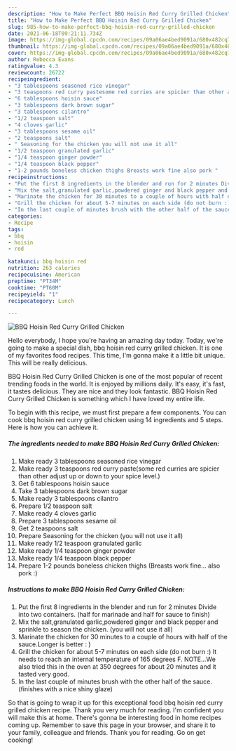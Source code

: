 ```yaml
---
description: "How to Make Perfect BBQ Hoisin Red Curry Grilled Chicken"
title: "How to Make Perfect BBQ Hoisin Red Curry Grilled Chicken"
slug: 985-how-to-make-perfect-bbq-hoisin-red-curry-grilled-chicken
date: 2021-06-18T09:21:11.734Z
image: https://img-global.cpcdn.com/recipes/09a06ae4bed9091a/680x482cq70/bbq-hoisin-red-curry-grilled-chicken-recipe-main-photo.jpg
thumbnail: https://img-global.cpcdn.com/recipes/09a06ae4bed9091a/680x482cq70/bbq-hoisin-red-curry-grilled-chicken-recipe-main-photo.jpg
cover: https://img-global.cpcdn.com/recipes/09a06ae4bed9091a/680x482cq70/bbq-hoisin-red-curry-grilled-chicken-recipe-main-photo.jpg
author: Rebecca Evans
ratingvalue: 4.3
reviewcount: 26722
recipeingredient:
- "3 tablespoons seasoned rice vinegar"
- "3 teaspoons red curry pastesome red curries are spicier than other adjust up or down to your spice level"
- "6 tablespoons hoisin sauce"
- "3 tablespoons dark brown sugar"
- "3 tablespoons cilantro"
- "1/2 teaspoon salt"
- "4 cloves garlic"
- "3 tablespoons sesame oil"
- "2 teaspoons salt"
- " Seasoning for the chicken you will not use it all"
- "1/2 teaspoon granulated garlic"
- "1/4 teaspoon ginger powder"
- "1/4 teaspoon black pepper"
- "1-2 pounds boneless chicken thighs Breasts work fine also pork "
recipeinstructions:
- "Put the first 8 ingredients in the blender and run for 2 minutes Divide into two containers. (half for marinade and half for sauce to finish)"
- "Mix the salt,granulated garlic,powdered ginger and black pepper and sprinkle to season the chicken. (you will not use it all)"
- "Marinate the chicken for 30 minutes to a couple of hours with half of the sauce.Longer is better : )"
- "Grill the chicken for about 5-7 minutes on each side (do not burn :) It needs to reach an internal temperature of 165 degrees F. NOTE...We also tried this in the oven at 350 degrees for about 20 minutes and it tasted very good."
- "In the last couple of minutes brush with the other half of the sauce. (finishes with a nice shiny glaze)"
categories:
- Recipe
tags:
- bbq
- hoisin
- red

katakunci: bbq hoisin red 
nutrition: 263 calories
recipecuisine: American
preptime: "PT34M"
cooktime: "PT60M"
recipeyield: "1"
recipecategory: Lunch

---
```



![BBQ Hoisin Red Curry Grilled Chicken](https://img-global.cpcdn.com/recipes/09a06ae4bed9091a/680x482cq70/bbq-hoisin-red-curry-grilled-chicken-recipe-main-photo.jpg)

Hello everybody, I hope you're having an amazing day today. Today, we're going to make a special dish, bbq hoisin red curry grilled chicken. It is one of my favorites food recipes. This time, I'm gonna make it a little bit unique. This will be really delicious.



BBQ Hoisin Red Curry Grilled Chicken is one of the most popular of recent trending foods in the world. It is enjoyed by millions daily. It's easy, it's fast, it tastes delicious. They are nice and they look fantastic. BBQ Hoisin Red Curry Grilled Chicken is something which I have loved my entire life.


To begin with this recipe, we must first prepare a few components. You can cook bbq hoisin red curry grilled chicken using 14 ingredients and 5 steps. Here is how you can achieve it.

<!--inarticleads1-->

##### The ingredients needed to make BBQ Hoisin Red Curry Grilled Chicken:

1. Make ready 3 tablespoons seasoned rice vinegar
1. Make ready 3 teaspoons red curry paste(some red curries are spicier than other adjust up or down to your spice level.)
1. Get 6 tablespoons hoisin sauce
1. Take 3 tablespoons dark brown sugar
1. Make ready 3 tablespoons cilantro
1. Prepare 1/2 teaspoon salt
1. Make ready 4 cloves garlic
1. Prepare 3 tablespoons sesame oil
1. Get 2 teaspoons salt
1. Prepare  Seasoning for the chicken (you will not use it all)
1. Make ready 1/2 teaspoon granulated garlic
1. Make ready 1/4 teaspoon ginger powder
1. Make ready 1/4 teaspoon black pepper
1. Prepare 1-2 pounds boneless chicken thighs (Breasts work fine... also pork :)




<!--inarticleads2-->

##### Instructions to make BBQ Hoisin Red Curry Grilled Chicken:

1. Put the first 8 ingredients in the blender and run for 2 minutes Divide into two containers. (half for marinade and half for sauce to finish)
1. Mix the salt,granulated garlic,powdered ginger and black pepper and sprinkle to season the chicken. (you will not use it all)
1. Marinate the chicken for 30 minutes to a couple of hours with half of the sauce.Longer is better : )
1. Grill the chicken for about 5-7 minutes on each side (do not burn :) It needs to reach an internal temperature of 165 degrees F. NOTE...We also tried this in the oven at 350 degrees for about 20 minutes and it tasted very good.
1. In the last couple of minutes brush with the other half of the sauce. (finishes with a nice shiny glaze)




So that is going to wrap it up for this exceptional food bbq hoisin red curry grilled chicken recipe. Thank you very much for reading. I'm confident you will make this at home. There's gonna be interesting food in home recipes coming up. Remember to save this page in your browser, and share it to your family, colleague and friends. Thank you for reading. Go on get cooking!
